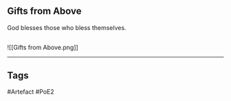 ## Gifts from Above
God blesses those who bless themselves.
##
![[Gifts from Above.png]]

---
## Tags
#Artefact
#PoE2